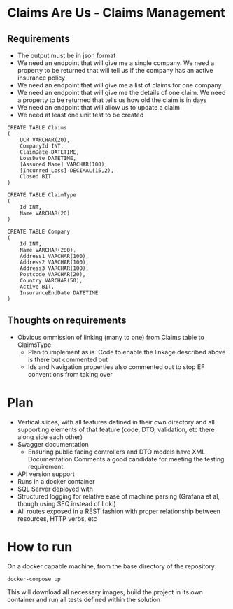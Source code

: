 # Claims Are Us - Claims Management

## Requirements

* The output must be in json format
* We need an endpoint that will give me a single company. We need a property to be returned that will tell us if the company has an active insurance policy
* We need an endpoint that will give me a list of claims for one company
* We need an endpoint that will give me the details of one claim. We need a property to be returned that tells us how old the claim is in days
* We need an endpoint that will allow us to update a claim
* We need at least one unit test to be created

```
CREATE TABLE Claims
(
	UCR VARCHAR(20),
	CompanyId INT,
	ClaimDate DATETIME,
	LossDate DATETIME,
	[Assured Name] VARCHAR(100),
	[Incurred Loss] DECIMAL(15,2),
	Closed BIT
)
```

```
CREATE TABLE ClaimType
(
	Id INT,
	Name VARCHAR(20)
)
```

```
CREATE TABLE Company
(
	Id INT,
	Name VARCHAR(200),
	Address1 VARCHAR(100),
	Address2 VARCHAR(100),
	Address3 VARCHAR(100),
	Postcode VARCHAR(20),
	Country VARCHAR(50),
	Active BIT,
	InsuranceEndDate DATETIME
)
```

## Thoughts on requirements

- Obvious ommission of linking (many to one) from Claims table to ClaimsType
  - Plan to implement as is. Code to enable the linkage described above is there but commented out
  - Ids and Navigation properties also commented out to stop EF conventions from taking over
  
# Plan

- Vertical slices, with all features defined in their own directory and all supporting elements of that feature (code, DTO, validation, etc there along side each other)
- Swagger documentation
  - Ensuring public facing controllers and DTO models have XML Documentation Comments a good candidate for meeting the testing requirement
- API version support
- Runs in a docker container
- SQL Server deployed with
- Structured logging for relative ease of machine parsing (Grafana et al, though using SEQ instead of Loki)
- All routes exposed in a REST fashion with proper relationship between resources, HTTP verbs, etc

# How to run

On a docker capable machine, from the base directory of the repository:

```
docker-compose up
```

This will download all necessary images, build the project in its own container and run all tests defined within the solution
